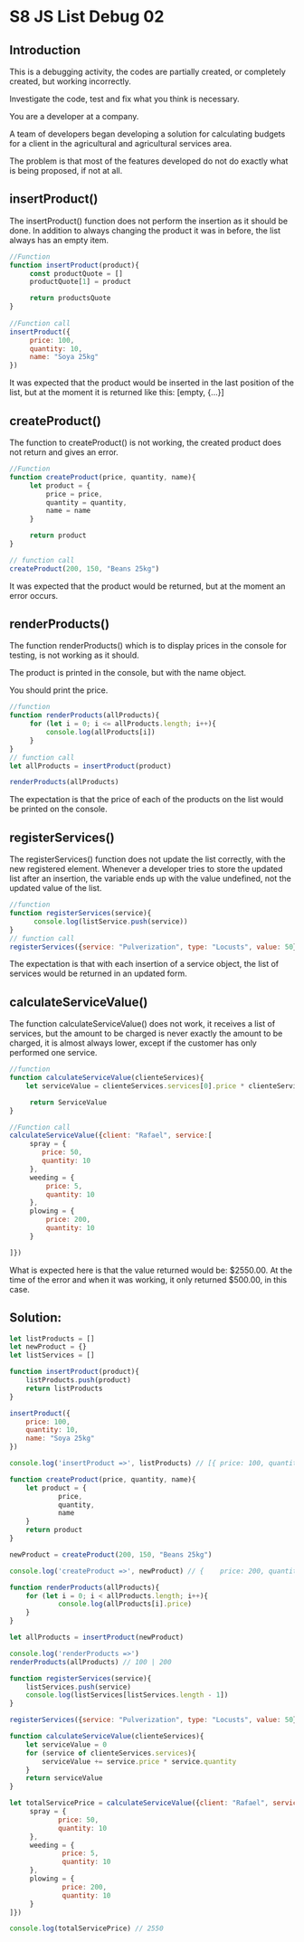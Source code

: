 # S8 JS List Debug 02

## Introduction
This is a debugging activity, the codes are partially created, or completely created, but working incorrectly.

Investigate the code, test and fix what you think is necessary.

You are a developer at a company.

A team of developers began developing a solution for calculating budgets for a client in the agricultural and agricultural services area.

The problem is that most of the features developed do not do exactly what is being proposed, if not at all.

## insertProduct()
The insertProduct() function does not perform the insertion as it should be done.
In addition to always changing the product it was in before, the list always has an empty item.
```js
//Function⁠
function insertProduct(product){
     const productQuote = []
     productQuote[1] = product

     return productsQuote
}
⁠
//Function call
insertProduct({
     price: 100,
     quantity: 10,
     name: "Soya 25kg"
})
```

It was expected that the product would be inserted in the last position of the list, but at the moment it is returned like this: [empty, {…}]

## createProduct()
The function to createProduct() is not working, the created product does not return and gives an error.

```js
//Function⁠
function createProduct(price, quantity, name){
     let product = {
         price = price,
         quantity = quantity,
         name = name
     }

     return product
}

// function call
createProduct(200, 150, "Beans 25kg")
```

It was expected that the product would be returned, but at the moment an error occurs.

## renderProducts()
The function renderProducts() which is to display prices in the console for testing, is not working as it should.

The product is printed in the console, but with the name object.

You should print the price.

```js
//function⁠
function renderProducts(allProducts){
     for (let i = 0; i <= allProducts.length; i++){
         console.log(allProducts[i])
     }
}
// function call
let allProducts = insertProduct(product)

renderProducts(allProducts)
```

The expectation is that the price of each of the products on the list would be printed on the console.

## registerServices()
The registerServices() function does not update the list correctly, with the new registered element. Whenever a developer tries to store the updated list after an insertion, the variable ends up with the value undefined, not the updated value of the list.

```js
//function⁠
function registerServices(service){
      console.log(listService.push(service))
}
// function call
registerServices({service: "Pulverization", type: "Locusts", value: 50})
```

The expectation is that with each insertion of a service object, the list of services would be returned in an updated form.

## calculateServiceValue()
The function calculateServiceValue() does not work, it receives a list of services, but the amount to be charged is never exactly the amount to be charged, it is almost always lower, except if the customer has only performed one service.

```js
//function⁠
function calculateServiceValue(clienteServices){
    let serviceValue = clienteServices.services[0].price * clienteServices.services[0].qty

     return ServiceValue
}

//Function call
calculateServiceValue({client: "Rafael", service:[
     spray = {
        price: 50,
        quantity: 10
     },
     weeding = {
         price: 5,
         quantity: 10
     },
     plowing = {
         price: 200,
         quantity: 10
     }

]})
```

What is expected here is that the value returned would be: $2550.00. 
At the time of the error and when it was working, it only returned $500.00, in this case.

## Solution:
```js
let listProducts = []
let newProduct = {}
let listServices = []

function insertProduct(product){
	listProducts.push(product)
	return listProducts
}

insertProduct({
	price: 100,
	quantity: 10,
	name: "Soya 25kg"
})

console.log('insertProduct =>', listProducts) // [{	price: 100,	quantity: 10,	name: "Soya 25kg" }]

function createProduct(price, quantity, name){
	let product = {
			price,
			quantity,
			name
	}
	return product
}

newProduct = createProduct(200, 150, "Beans 25kg")

console.log('createProduct =>', newProduct) // {	price: 200,	quantity: 150,	name: "Beans 25kg" }

function renderProducts(allProducts){
	for (let i = 0; i < allProducts.length; i++){
			console.log(allProducts[i].price)
	}
}

let allProducts = insertProduct(newProduct)

console.log('renderProducts =>') 
renderProducts(allProducts) // 100 | 200

function registerServices(service){
	listServices.push(service)
	console.log(listServices[listServices.length - 1])
}

registerServices({service: "Pulverization", type: "Locusts", value: 50}) // {service: "Pulverization", type: "Locusts", value: 50}

function calculateServiceValue(clienteServices){
	let serviceValue = 0
	for (service of clienteServices.services){
		serviceValue += service.price * service.quantity
	}
	return serviceValue
}

let totalServicePrice = calculateServiceValue({client: "Rafael", services:[
	 spray = {
			price: 50,
			quantity: 10
	 },
	 weeding = {
			 price: 5,
			 quantity: 10
	 },
	 plowing = {
			 price: 200,
			 quantity: 10
	 }
]})

console.log(totalServicePrice) // 2550
```